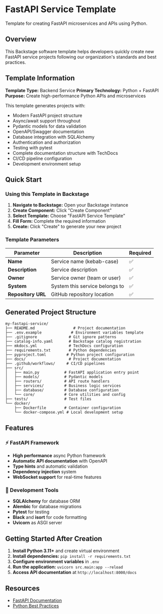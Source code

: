 # FastAPI Service Template

Template for creating FastAPI microservices and APIs using Python.

## Overview

This Backstage software template helps developers quickly create new FastAPI service projects following our organization's standards and best practices.

## Template Information

**Template Type:** Backend Service
**Primary Technology:** Python + FastAPI
**Purpose:** Create high-performance Python APIs and microservices

This template generates projects with:

- Modern FastAPI project structure
- Async/await support throughout
- Pydantic models for data validation
- OpenAPI/Swagger documentation
- Database integration with SQLAlchemy
- Authentication and authorization
- Testing with pytest
- Complete documentation structure with TechDocs
- CI/CD pipeline configuration
- Development environment setup

## Quick Start

### Using this Template in Backstage

1. **Navigate to Backstage:** Open your Backstage instance
2. **Create Component:** Click "Create Component"
3. **Select Template:** Choose "FastAPI Service Template"
4. **Fill Form:** Complete the required information
5. **Create:** Click "Create" to generate your new project

### Template Parameters

| Parameter | Description | Required |
|-----------|-------------|----------|
| **Name** | Service name (kebab-case) | ✅ |
| **Description** | Service description | ✅ |
| **Owner** | Service owner (team or user) | ✅ |
| **System** | System this service belongs to | ✅ |
| **Repository URL** | GitHub repository location | ✅ |

## Generated Project Structure

```
my-fastapi-service/
├── README.md                 # Project documentation
├── .env.example             # Environment variables template
├── .gitignore              # Git ignore patterns
├── catalog-info.yaml       # Backstage catalog registration
├── mkdocs.yml              # TechDocs configuration
├── requirements.txt        # Python dependencies
├── pyproject.toml         # Python project configuration
├── docs/                   # Project documentation
├── .github/workflows/     # CI/CD pipelines
├── src/
│   ├── main.py           # FastAPI application entry point
│   ├── models/           # Pydantic models
│   ├── routers/          # API route handlers
│   ├── services/         # Business logic services
│   ├── database/         # Database configuration
│   └── core/             # Core utilities and config
├── tests/                # Test files
└── docker/
    ├── Dockerfile        # Container configuration
    └── docker-compose.yml # Local development setup
```

## Features

### ⚡ FastAPI Framework

- **High performance** async Python framework
- **Automatic API documentation** with OpenAPI
- **Type hints** and automatic validation
- **Dependency injection** system
- **WebSocket support** for real-time features

### 🔧 Development Tools

- **SQLAlchemy** for database ORM
- **Alembic** for database migrations
- **Pytest** for testing
- **Black** and **isort** for code formatting
- **Uvicorn** as ASGI server

## Getting Started After Creation

1. **Install Python 3.11+** and create virtual environment
2. **Install dependencies:** `pip install -r requirements.txt`
3. **Configure environment variables** in `.env`
4. **Run the application:** `uvicorn src.main:app --reload`
5. **Access API documentation** at `http://localhost:8000/docs`

## Resources

- [FastAPI Documentation](https://fastapi.tiangolo.com/)
- [Python Best Practices](../python-best-practices.md)
